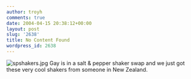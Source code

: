```yaml
---
author: troyh
comments: true
date: 2004-04-15 20:38:12+00:00
layout: post
slug: '2638'
title: No Content Found
wordpress_id: 2638
---
```


![spshakers.jpg](http://www.troyandgay.com/archives/spshakers.jpg)
Gay is in a salt & pepper shaker swap and we just got these very cool shakers from someone in New Zealand.
